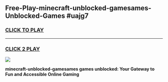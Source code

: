 
## Free-Play-minecraft-unblocked-gamesames-Unblocked-Games #uajg7
<h3>
<a href="https://news.freeplayer.one?title=minecraft-unblocked-gamesames&ref=8M">CLICK TO PLAY</a></h3>
<hr>

<h3>
<a href="https://news.freeplayer.one?title=minecraft-unblocked-gamesames&ref=8M">CLICK 2 PLAY</a>
  
</h3>

<a href="https://news.freeplayer.one?title=minecraft-unblocked-gamesames&ref=8M"><img src="https://clearcache.store/games.png"></a>


**minecraft-unblocked-gamesames games unblocked: Your Gateway to Fun and Accessible Online Gaming**
